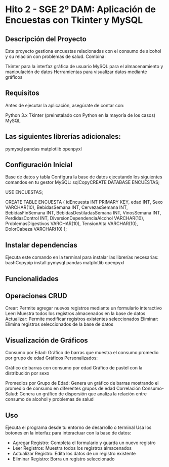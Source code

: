 # Hito 2 - SGE 2º DAM: Aplicación de Encuestas con Tkinter y MySQL
## Descripción del Proyecto
Este proyecto gestiona encuestas relacionadas con el consumo de alcohol y su relación con problemas de salud. 
Combina:

Tkinter para la interfaz gráfica de usuario
MySQL para el almacenamiento y manipulación de datos
Herramientas para visualizar datos mediante gráficos

## Requisitos
Antes de ejecutar la aplicación, asegúrate de contar con:

Python 3.x
Tkinter (preinstalado con Python en la mayoría de los casos)
MySQL

## Las siguientes librerías adicionales:

pymysql
pandas
matplotlib
openpyxl



## Configuración Inicial
Base de datos y tabla
Configura la base de datos ejecutando los siguientes comandos en tu gestor MySQL:
sqlCopyCREATE DATABASE ENCUESTAS;

USE ENCUESTAS;

CREATE TABLE ENCUESTA (
    idEncuesta INT PRIMARY KEY,
    edad INT,
    Sexo VARCHAR(10),
    BebidasSemana INT,
    CervezasSemana INT,
    BebidasFinSemana INT,
    BebidasDestiladasSemana INT,
    VinosSemana INT,
    PerdidasControl INT,
    DiversionDependenciaAlcohol VARCHAR(10),
    ProblemasDigestivos VARCHAR(10),
    TensionAlta VARCHAR(10),
    DolorCabeza VARCHAR(10)
);
## Instalar dependencias
Ejecuta este comando en la terminal para instalar las librerías necesarias:
bashCopypip install pymysql pandas matplotlib openpyxl
## Funcionalidades
## Operaciones CRUD

Crear: Permite agregar nuevos registros mediante un formulario interactivo
Leer: Muestra todos los registros almacenados en la base de datos
Actualizar: Permite modificar registros existentes seleccionados
Eliminar: Elimina registros seleccionados de la base de datos

## Visualización de Gráficos

Consumo por Edad: Gráfico de barras que muestra el consumo promedio por grupo de edad
Gráficos Personalizados:

Gráfico de barras con consumo por edad
Gráfico de pastel con la distribución por sexo


Promedios por Grupo de Edad: Genera un gráfico de barras mostrando el promedio de consumo en diferentes grupos de edad
Correlación Consumo-Salud: Genera un gráfico de dispersión que analiza la relación entre consumo de alcohol y problemas de salud

## Uso

Ejecuta el programa desde tu entorno de desarrollo o terminal
Usa los botones en la interfaz para interactuar con la base de datos:

* Agregar Registro: Completa el formulario y guarda un nuevo registro
* Leer Registros: Muestra todos los registros almacenados
* Actualizar Registro: Edita los datos de un registro existente
* Eliminar Registro: Borra un registro seleccionado



